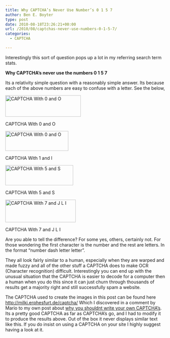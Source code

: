 ```yaml
---
title: Why CAPTCHA’s Never Use Number’s 0 1 5 7
author: Ben E. Boyter
type: post
date: 2010-08-18T23:26:21+00:00
url: /2010/08/captchas-never-use-numbers-0-1-5-7/
categories:
  - CAPTCHA

---
```

Interestingly this sort of question pops up a lot in my referring search term stats.

**Why CAPTCHA&#8217;s never use the numbers 0 1 5 7**

Its a relativity simple question with a reasonably simple answer. Its because each of the above numbers are easy to confuse with a letter. See the below,

<div id="attachment_184" style="width: 247px" class="wp-caption aligncenter">
  <a href="http://www.wausita.com/wp-content/uploads/2010/08/oexample.jpg"><img class="size-full wp-image-184  " title="oexample" alt="CAPTCHA With 0 and O" src="http://www.wausita.com/wp-content/uploads/2010/08/oexample.jpg" width="237" height="67" /></a>
  
  <p class="wp-caption-text">
    CAPTCHA With 0 and O
  </p>
</div>

<div id="attachment_185" style="width: 208px" class="wp-caption aligncenter">
  <a href="http://www.wausita.com/wp-content/uploads/2010/08/iexample.jpg"><img class="size-full wp-image-185  " title="iexample" alt="CAPTCHA With 0 and O" src="http://www.wausita.com/wp-content/uploads/2010/08/iexample.jpg" width="198" height="62" /></a>
  
  <p class="wp-caption-text">
    CAPTCHA With 1 and I
  </p>
</div>

<div id="attachment_186" style="width: 223px" class="wp-caption aligncenter">
  <a href="http://www.wausita.com/wp-content/uploads/2010/08/sexample.jpg"><img class="size-full wp-image-186  " title="sexample" alt="CAPTCHA With 5 and S" src="http://www.wausita.com/wp-content/uploads/2010/08/sexample.jpg" width="213" height="63" /></a>
  
  <p class="wp-caption-text">
    CAPTCHA With 5 and S
  </p>
</div>

<div id="attachment_191" style="width: 231px" class="wp-caption aligncenter">
  <a href="http://www.wausita.com/wp-content/uploads/2010/08/jliexample.jpg"><img class="size-full wp-image-191  " title="jliexample" alt="CAPTCHA With 7 and J L I" src="http://www.wausita.com/wp-content/uploads/2010/08/jliexample.jpg" width="221" height="71" /></a>
  
  <p class="wp-caption-text">
    CAPTCHA With 7 and J L I
  </p>
</div>

Are you able to tell the difference? For some yes, others, certainly not. For those wondering the first character is the number and the rest are letters. In the format &#8220;number dash letter letter&#8221;.

They all look fairly similar to a human, especially when they are warped and made fuzzy and all of the other stuff a CAPTCHA does to make OCR (Character recognition) difficult. Interestingly you can end up with the unusual situation that the CAPTCHA is easier to decode for a computer then a human when you do this since it can just churn through thousands of results get a majority right and still successfully spam a website.

The CAPTCHA used to create the images in this post can be found here <http://milki.erphesfurt.de/captcha/> Which I discovered in a comment by Mario to my own post about [why you shouldnt write your own CAPTCHA&#8217;s][1]. Its a pretty good CAPTCHA as far as CAPTCHA&#8217;s go, and I had to modify it to produce the results above. Out of the box it never displays similar text like this. If you do insist on using a CAPTCHA on your site I highly suggest having a look at it.

 [1]: http://www.wausita.com/2010/08/why-you-shouldnt-roll-your-own-captcha/